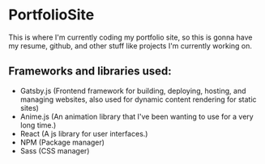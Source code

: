 # PortfolioSite
 This is where I'm currently coding my portfolio site, so this is gonna have my resume, github, and other stuff like projects I'm currently working on.

## Frameworks and libraries used:
- Gatsby.js (Frontend framework for building, deploying, hosting, and managing websites, also used for dynamic content rendering for static sites)
- Anime.js (An animation library that I've been wanting to use for a very long time.)
- React (A js library for user interfaces.)
- NPM (Package manager)
- Sass (CSS manager)
